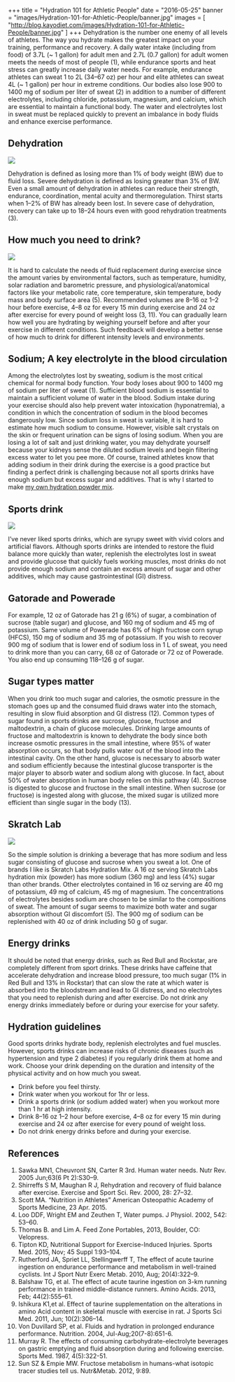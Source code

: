 +++
title  = "Hydration 101 for Athletic People"
date   = "2016-05-25"
banner = "images/Hydration-101-for-Athletic-People/banner.jpg"
images = [ "http://blog.kayodiet.com/images/Hydration-101-for-Athletic-People/banner.jpg" ]
+++
﻿Dehydration is the number one enemy of all levels of athletes. The way you hydrate makes the greatest impact on your training, performance and recovery. A daily water intake (including from food) of 3.7L (~ 1 gallon) for adult men and 2.7L (0.7 gallon) for adult women meets the needs of most of people (1), while endurance sports and heat stress can greatly increase daily water needs. For example, endurance athletes can sweat 1 to 2L (34–67 oz) per hour and elite athletes can sweat 4L (~ 1 gallon) per hour in extreme conditions. Our bodies also lose 900 to 1400 mg of sodium per liter of sweat (2) in addition to a number of different electrolytes, including chloride, potassium, magnesium, and calcium, which are essential to maintain a functional body. The water and electrolytes lost in sweat must be replaced quickly to prevent an imbalance in body fluids and enhance exercise performance.
 
## Dehydration


![](/images/Hydration-101-for-Athletic-People/Hydration2.jpg)


Dehydration is defined as losing more than 1% of body weight (BW) due to fluid loss. Severe dehydration is defined as losing greater than 3% of BW. Even a small amount of dehydration in athletes can reduce their strength, endurance, coordination, mental acuity and thermoregulation. Thirst starts when 1–2% of BW has already been lost. In severe case of dehydration, recovery can take up to 18–24 hours even with good rehydration treatments (3).


## How much you need to drink?


![](/images/Hydration-101-for-Athletic-People/Hydration3.jpg)


It is hard to calculate the needs of fluid replacement during exercise since the amount varies by environmental factors, such as temperature, humidity, solar radiation and barometric pressure, and physiological/anatomical factors like your metabolic rate, core temperature, skin temperature, body mass and body surface area (5). Recommended volumes are 8–16 oz 1–2 hour before exercise, 4–8 oz for every 15 min during exercise and 24 oz after exercise for every pound of weight loss (3, 11). You can gradually learn how well you are hydrating by weighing yourself before and after your exercise in different conditions. Such feedback will develop a better sense of how much to drink for different intensity levels and environments.
 
## Sodium; A key electrolyte in the blood circulation


Among the electrolytes lost by sweating, sodium is the most critical chemical for normal body function. Your body loses about 900 to 1400 mg of sodium per liter of sweat (1). Sufficient blood sodium is essential to maintain a sufficient volume of water in the blood. Sodium intake during your exercise should also help prevent water intoxication (hyponatremia), a condition in which the concentration of sodium in the blood becomes dangerously low. Since sodium loss in sweat is variable, it is hard to estimate how much sodium to consume. However, visible salt crystals on the skin or frequent urination can be signs of losing sodium. When you are losing a lot of salt and just drinking water, you may dehydrate yourself because your kidneys sense the diluted sodium levels and begin filtering excess water to let you pee more. Of course, trained athletes know that adding sodium in their drink during the exercise is a good practice but finding a perfect drink is challenging because not all sports drinks have enough sodium but excess sugar and additives. That is why I started to make [my own hydration powder mix](/2016/05/25/hydration-powder-mix/).
 
## Sports drink


![](/images/Hydration-101-for-Athletic-People/Hydration4.jpg)


I’ve never liked sports drinks, which are syrupy sweet with vivid colors and artificial flavors. Although sports drinks are intended to restore the fluid balance more quickly than water, replenish the electrolytes lost in sweat and provide glucose that quickly fuels working muscles, most drinks do not provide enough sodium and contain an excess amount of sugar and other additives, which may cause gastrointestinal (GI) distress. 


## Gatorade and Powerade


For example, 12 oz of Gatorade has 21 g (6%) of sugar, a combination of sucrose (table sugar) and glucose, and 160 mg of sodium and 45 mg of potassium. Same volume of Powerade has 6% of high fructose corn syrup (HFCS), 150 mg of sodium and 35 mg of potassium. If you wish to recover 900 mg of sodium that is lower end of sodium loss in 1 L of sweat, you need to drink more than you can carry, 68 oz of Gatorade or 72 oz of Powerade. You also end up consuming 118–126 g of sugar. 


## Sugar types matter


When you drink too much sugar and calories, the osmotic pressure in the stomach goes up and the consumed fluid draws water into the stomach, resulting in slow fluid absorption and GI distress (12). Common types of sugar found in sports drinks are sucrose, glucose, fructose and maltodextrin, a chain of glucose molecules. Drinking large amounts of fructose and maltodextrin is known to dehydrate the body since both increase osmotic pressures in the small intestine, where 95% of water absorption occurs, so that body pulls water out of the blood into the intestinal cavity. On the other hand, glucose is necessary to absorb water and sodium efficiently because the intestinal glucose transporter is the major player to absorb water and sodium along with glucose. In fact, about 50% of water absorption in human body relies on this pathway (4). Sucrose is digested to glucose and fructose in the small intestine. When sucrose (or fructose) is ingested along with glucose, the mixed sugar is utilized more efficient than single sugar in the body (13). 


## Skratch Lab


![](/images/Hydration-101-for-Athletic-People/skratch-lab-everyday-hydration-mix-1.jpg)


So the simple solution is drinking a beverage that has more sodium and less sugar consisting of glucose and sucrose when you sweat a lot. One of brands I like is Skratch Labs Hydration Mix. A 16 oz serving Skratch Labs hydration mix (powder) has more sodium (360 mg) and less (4%) sugar than other brands. Other electrolytes contained in 16 oz serving are 40 mg of potassium, 49 mg of calcium, 45 mg of magnesium. The concentrations of electrolytes besides sodium are chosen to be similar to the compositions of sweat. The amount of sugar seems to maximize both water and sugar absorption without GI discomfort (5). The 900 mg of sodium can be replenished with 40 oz of drink including 50 g of sugar. 
 
 
## Energy drinks


It should be noted that energy drinks, such as Red Bull and Rockstar, are completely different from sport drinks. These drinks have caffeine that accelerate dehydration and increase blood pressure, too much sugar (1% in Red Bull and 13% in Rockstar) that can slow the rate at which water is absorbed into the bloodstream and lead to GI distress, and no electrolytes that you need to replenish during and after exercise. Do not drink any energy drinks immediately before or during your exercise for your safety.


## Hydration guidelines


Good sports drinks hydrate body, replenish electrolytes and  fuel muscles. However, sports drinks can increase risks of chronic diseases (such as hypertension and type 2 diabetes) if you regularly drink them at home and work. Choose your drink depending on the duration and intensity of the physical activity and on how much you sweat. 


* Drink before you feel thirsty.
* Drink water when you workout for 1hr or less.
* Drink a sports drink (or sodium added water) when you workout more than 1 hr at high intensity.
* Drink 8–16 oz 1–2 hour before exercise, 4–8 oz for every 15 min during exercise and 24 oz after exercise for every pound of weight loss.
* Do not drink energy drinks before and during your exercise.
 
## References


1. Sawka MN1, Cheuvront SN, Carter R 3rd. Human water needs. Nutr Rev. 2005 Jun;63(6 Pt 2):S30–9.
2. Shirreffs S M, Maughan R J, Rehydration and recovery of fluid balance after exercise. Exercise and Sport Sci. Rev. 2000, 28: 27–32.
3. Scott MA. “Nutrition in Athletes” American Osteopathic Academy of Sports Medicine, 23 Apr. 2015.
4. Loo DDF, Wright EM and Zeuthen T, Water pumps. J Physiol. 2002, 542: 53–60.
5. Thomas B. and Lim A. Feed Zone Portables, 2013, Boulder, CO: Velopress.
6. Tipton KD, Nutritional Support for Exercise-Induced Injuries. Sports Med. 2015, Nov; 45 Suppl 1:93–104.
7. Rutherford JA, Spriet LL, Stellingwerff T, The effect of acute taurine ingestion on endurance performance and metabolism in well-trained cyclists. Int J Sport Nutr Exerc Metab. 2010, Aug; 20(4):322–9.
8. Balshaw TG, et al. The effect of acute taurine ingestion on 3-km running performance in trained middle-distance runners. Amino Acids. 2013, Feb; 44(2):555–61.
9. Ishikura K1,et al. Effect of taurine supplementation on the alterations in amino Acid content in skeletal muscle with exercise in rat. J Sports Sci Med. 2011, Jun; 10(2):306–14.
10. Von Duvillard SP, et al. Fluids and hydration in prolonged endurance performance. Nutrition. 2004, Jul-Aug;20(7-8):651-6.
11. Murray R. The effects of consuming carbohydrate-electrolyte beverages on gastric emptying and fluid absorption during and following exercise. Sports Med. 1987, 4(5):322-51.
12. Sun SZ & Empie MW. Fructose metabolism in humans-what isotopic tracer studies tell us. Nutr&Metab. 2012, 9:89.
